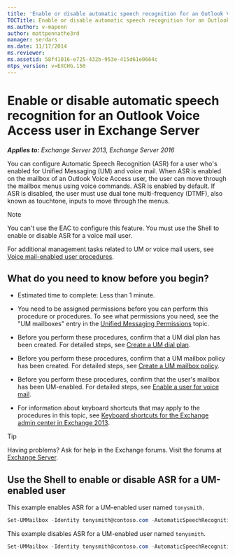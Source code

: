 ```yaml
---
title: 'Enable or disable automatic speech recognition for an Outlook Voice Access user: Exchange 2013 Help'
TOCTitle: Enable or disable automatic speech recognition for an Outlook Voice Access user
ms.author: v-mapenn
author: mattpennathe3rd
manager: serdars
ms.date: 11/17/2014
ms.reviewer:
ms.assetid: 58f41016-e725-432b-953e-415d61e0664c
mtps_version: v=EXCHG.150
---
```


# Enable or disable automatic speech recognition for an Outlook Voice Access user in Exchange Server

_**Applies to:** Exchange Server 2013, Exchange Server 2016_

You can configure Automatic Speech Recognition (ASR) for a user who's enabled for Unified Messaging (UM) and voice mail. When ASR is enabled on the mailbox of an Outlook Voice Access user, the user can move through the mailbox menus using voice commands. ASR is enabled by default. If ASR is disabled, the user must use dual tone multi-frequency (DTMF), also known as touchtone, inputs to move through the menus.

> [!NOTE]
> You can't use the EAC to configure this feature. You must use the Shell to enable or disable ASR for a voice mail user.

For additional management tasks related to UM or voice mail users, see [Voice mail-enabled user procedures](voice-mail-enabled-user-procedures-exchange-2013-help.md).

## What do you need to know before you begin?

- Estimated time to complete: Less than 1 minute.

- You need to be assigned permissions before you can perform this procedure or procedures. To see what permissions you need, see the "UM mailboxes" entry in the [Unified Messaging Permissions](https://technet.microsoft.com/library/d326c3bc-8f33-434a-bf02-a83cc26a5498.aspx) topic.

- Before you perform these procedures, confirm that a UM dial plan has been created. For detailed steps, see [Create a UM dial plan](create-um-dial-plan-exchange-2013-help.md).

- Before you perform these procedures, confirm that a UM mailbox policy has been created. For detailed steps, see [Create a UM mailbox policy](create-um-mailbox-policy-exchange-2013-help.md).

- Before you perform these procedures, confirm that the user's mailbox has been UM-enabled. For detailed steps, see [Enable a user for voice mail](enable-a-user-for-voice-mail-exchange-2013-help.md).

- For information about keyboard shortcuts that may apply to the procedures in this topic, see [Keyboard shortcuts for the Exchange admin center in Exchange 2013](keyboard-shortcuts-in-the-exchange-admin-center-2013-help.md).

> [!TIP]
> Having problems? Ask for help in the Exchange forums. Visit the forums at [Exchange Server](https://go.microsoft.com/fwlink/p/?linkId=60612).

## Use the Shell to enable or disable ASR for a UM-enabled user

This example enables ASR for a UM-enabled user named `tonysmith`.

```powershell
Set-UMMailbox -Identity tonysmith@contoso.com -AutomaticSpeechRecognitionEnabled $true
```

This example disables ASR for a UM-enabled user named `tonysmith`.

```powershell
Set-UMMailbox -Identity tonysmith@contoso.com -AutomaticSpeechRecognitionEnabled $false
```
